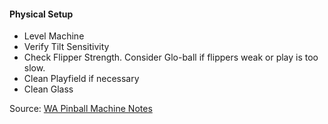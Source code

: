 #### Physical Setup
-   Level Machine
-   Verify Tilt Sensitivity
-   Check Flipper Strength. Consider Glo-ball if flippers weak or play is too slow.
-   Clean Playfield if necessary
-   Clean Glass

Source: [WA Pinball Machine Notes](http://wapinball.net/setups/)
